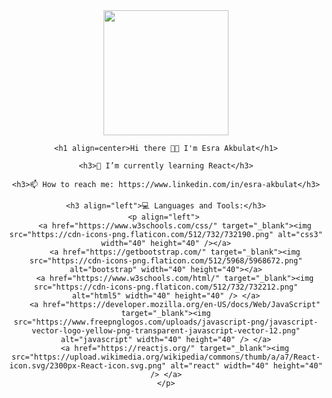 <div align="center">
    <img src="https://media4.giphy.com/media/rsUGLKwgSvSxmq1VrZ/giphy.gif?cid=ecf05e4772d3hhuiq4mxzk55ef08uiao3j67aiu1ab1gw2ib&rid=giphy.gif&ct=s" width="200"/>

    <h1 align=center>Hi there 👋🏻 I'm Esra Akbulat</h1>

    <h3>🤖 I’m currently learning React</h3>

    <h3>📫 How to reach me: https://www.linkedin.com/in/esra-akbulat</h3>

    <h3 align="left">💻 Languages and Tools:</h3>
    <p align="left"> 
        <a href="https://www.w3schools.com/css/" target="_blank"><img src="https://cdn-icons-png.flaticon.com/512/732/732190.png" alt="css3" width="40" height="40" /></a>
        <a href="https://getbootstrap.com/" target="_blank"><img src="https://cdn-icons-png.flaticon.com/512/5968/5968672.png" alt="bootstrap" width="40" height="40"></a>
        <a href="https://www.w3schools.com/html/" target="_blank"><img src="https://cdn-icons-png.flaticon.com/512/732/732212.png" alt="html5" width="40" height="40" /> </a>
        <a href="https://developer.mozilla.org/en-US/docs/Web/JavaScript" target="_blank"><img src="https://www.freepnglogos.com/uploads/javascript-png/javascript-vector-logo-yellow-png-transparent-javascript-vector-12.png" alt="javascript" width="40" height="40" /> </a>
        <a href="https://reactjs.org/" target="_blank"><img src="https://upload.wikimedia.org/wikipedia/commons/thumb/a/a7/React-icon.svg/2300px-React-icon.svg.png" alt="react" width="40" height="40" /> </a>
    </p>
</div>
